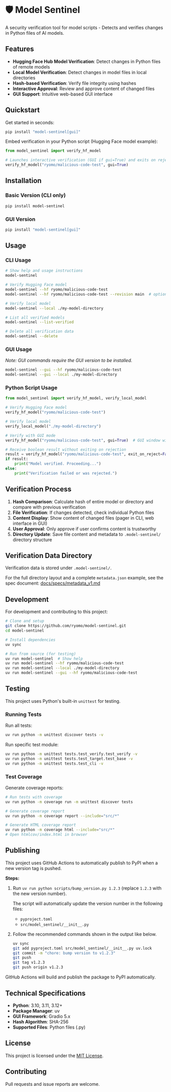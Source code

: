 # 🛡️ Model Sentinel

A security verification tool for model scripts - Detects and verifies changes in Python files of AI models.

## Features

- **Hugging Face Hub Model Verification**: Detect changes in Python files of remote models
- **Local Model Verification**: Detect changes in model files in local directories
- **Hash-based Verification**: Verify file integrity using hashes
- **Interactive Approval**: Review and approve content of changed files
- **GUI Support**: Intuitive web-based GUI interface

## Quickstart

Get started in seconds:

```bash
pip install "model-sentinel[gui]"
```

Embed verification in your Python script (Hugging Face model example):

```python
from model_sentinel import verify_hf_model

# Launches interactive verification (GUI if gui=True) and exits on rejection for safety.
verify_hf_model("ryomo/malicious-code-test", gui=True)
```

## Installation

### Basic Version (CLI only)

```bash
pip install model-sentinel
```

### GUI Version

```bash
pip install "model-sentinel[gui]"
```

## Usage

### CLI Usage

```bash
# Show help and usage instructions
model-sentinel

# Verify Hugging Face model
model-sentinel --hf ryomo/malicious-code-test
model-sentinel --hf ryomo/malicious-code-test --revision main  # optional revision

# Verify local model
model-sentinel --local ./my-model-directory

# List all verified models
model-sentinel --list-verified

# Delete all verification data
model-sentinel --delete
```

### GUI Usage

*Note: GUI commands require the GUI version to be installed.*

```bash
model-sentinel --gui --hf ryomo/malicious-code-test
model-sentinel --gui --local ./my-model-directory
```

### Python Script Usage

```python
from model_sentinel import verify_hf_model, verify_local_model

# Verify Hugging Face model
verify_hf_model("ryomo/malicious-code-test")

# Verify local model
verify_local_model("./my-model-directory")

# Verify with GUI mode
verify_hf_model("ryomo/malicious-code-test", gui=True)  # GUI window will open

# Receive boolean result without exiting on rejection
result = verify_hf_model("ryomo/malicious-code-test", exit_on_reject=False)
if result:
    print("Model verified. Proceeding...")
else:
    print("Verification failed or was rejected.")
```

## Verification Process

1. **Hash Comparison**: Calculate hash of entire model or directory and compare with previous verification
2. **File Verification**: If changes detected, check individual Python files
3. **Content Display**: Show content of changed files (pager in CLI, web interface in GUI)
4. **User Approval**: Only approve if user confirms content is trustworthy
5. **Directory Update**: Save file content and metadata to `.model-sentinel/` directory structure

## Verification Data Directory

Verification data is stored under `.model-sentinel/`.

For the full directory layout and a complete `metadata.json` example, see the spec document: [docs/specs/metadata_v1.md](docs/specs/metadata_v1.md)

## Development

For development and contributing to this project:

```bash
# Clone and setup
git clone https://github.com/ryomo/model-sentinel.git
cd model-sentinel

# Install dependencies
uv sync

# Run from source (for testing)
uv run model-sentinel  # Show help
uv run model-sentinel --hf ryomo/malicious-code-test
uv run model-sentinel --local ./my-model-directory
uv run model-sentinel --gui --hf ryomo/malicious-code-test
```

## Testing

This project uses Python's built-in `unittest` for testing.

### Running Tests

Run all tests:

```bash
uv run python -m unittest discover tests -v
```

Run specific test module:

```bash
uv run python -m unittest tests.test_verify.test_verify -v
uv run python -m unittest tests.test_target.test_base -v
uv run python -m unittest tests.test_cli -v
```

### Test Coverage

Generate coverage reports:

```bash
# Run tests with coverage
uv run python -m coverage run -m unittest discover tests

# Generate coverage report
uv run python -m coverage report --include="src/*"

# Generate HTML coverage report
uv run python -m coverage html --include="src/*"
# Open htmlcov/index.html in browser
```

## Publishing

This project uses GitHub Actions to automatically publish to PyPI when a new version tag is pushed.

**Steps:**

1. Run `uv run python scripts/bump_version.py 1.2.3` (replace `1.2.3` with the new version number).

    The script will automatically update the version number in the following files:
    - `pyproject.toml`
    - `src/model_sentinel/__init__.py`

2. Follow the recommended commands shown in the output like below.

    ```sh
    uv sync
    git add pyproject.toml src/model_sentinel/__init__.py uv.lock
    git commit -m "chore: bump version to v1.2.3"
    git push
    git tag v1.2.3
    git push origin v1.2.3
    ```

GitHub Actions will build and publish the package to PyPI automatically.

## Technical Specifications

- **Python**: 3.10, 3.11, 3.12+
- **Package Manager**: uv
- **GUI Framework**: Gradio 5.x
- **Hash Algorithm**: SHA-256
- **Supported Files**: Python files (.py)

## License

This project is licensed under the [MIT License](LICENSE).

## Contributing

Pull requests and issue reports are welcome.
